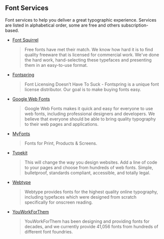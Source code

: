 ## Font Services

Font services to help you deliver a great typographic experience. Services are listed in alphabetical order, some are free and others subscription-based.

- [Font Squirrel][]

  > Free fonts have met their match. We know how hard it is to find quality freeware that is licensed for commercial work. We've done the hard work, hand-selecting these typefaces and presenting them in an easy-to-use format.

- [Fontspring][]

  > Font Licensing Doesn’t Have To Suck - Fontspring is a unique font license distributor. Our goal is to make buying fonts easy.

- [Google Web Fonts][]

  > Google Web Fonts makes it quick and easy for everyone to use web fonts, including professional designers and developers. We believe that everyone should be able to bring quality typography to their web pages and applications.

- [MyFonts][]

  > Fonts for Print, Products & Screens.

- [Typekit][]

  > This will change the way you design websites. Add a line of code to your pages and choose from hundreds of web fonts. Simple, bulletproof, standards compliant, accessible, and totally legal.

- [Webtype][]

  > Webtype provides fonts for the highest quality online typography, including typefaces which were designed from scratch specifically for onscreen reading.

- [YouWorkForThem][]

  > YouWorkForThem has been designing and providing fonts for decades, and we currently provide 41,056 fonts from hundreds of different font foundries.

[Font Squirrel]:    http://www.fontsquirrel.com/
[Fontspring]:       http://www.fontspring.com/
[Google Web Fonts]: http://www.google.com/webfonts#
[MyFonts]:          http://fontdeck.com/
[Typekit]:          https://typekit.com/
[Webtype]:          http://www.webtype.com/
[YouWorkForThem]:   https://www.youworkforthem.com/
